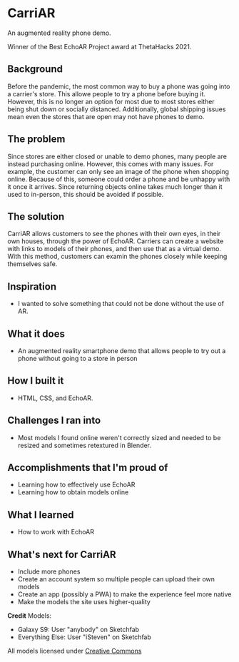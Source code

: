 # CarriAR

An augmented reality phone demo.

Winner of the Best EchoAR Project award at ThetaHacks 2021.

## Background
Before the pandemic, the most common way to buy a phone was going into a carrier's store. This allowe people to try a phone before buying it. However, this is no longer an option for most due to most stores either being shut down or socially distanced. Additionally, global shipping issues mean even the stores that are open may not have phones to demo.

## The problem
Since stores are either closed or unable to demo phones, many people are instead purchasing online. However, this comes with many issues. For example, the customer can only see an image of the phone when shopping online. Because of this, someone could order a phone and be unhappy with it once it arrives. Since returning objects online takes much longer than it used to in-person, this should be avoided if possible.

## The solution
CarriAR allows customers to see the phones with their own eyes, in their own houses, through the power of EchoAR. Carriers can create a website with links to models of their phones, and then use that as a virtual demo. With this method, customers can examin the phones closely while keeping themselves safe.

## Inspiration
* I wanted to solve something that could not be done without the use of AR.

## What it does
* An augmented reality smartphone demo that allows people to try out a phone without going to a store in person

## How I built it
* HTML, CSS, and EchoAR.

## Challenges I ran into
* Most models I found online weren't correctly sized and needed to be resized and sometimes retextured in Blender.

## Accomplishments that I'm proud of
* Learning how to effectively use EchoAR
* Learning how to obtain models online

## What I learned
* How to work with EchoAR

## What's next for CarriAR
* Include more phones
* Create an account system so multiple people can upload their own models
* Create an app (possibly a PWA) to make the experience feel more native
* Make the models the site uses higher-quality

**Credit**
Models:
* Galaxy S9: User "anybody" on Sketchfab
* Everything Else: User "iSteven" on Sketchfab

All models licensed under [Creative Commons](https://creativecommons.org/licenses/by/4.0/)
